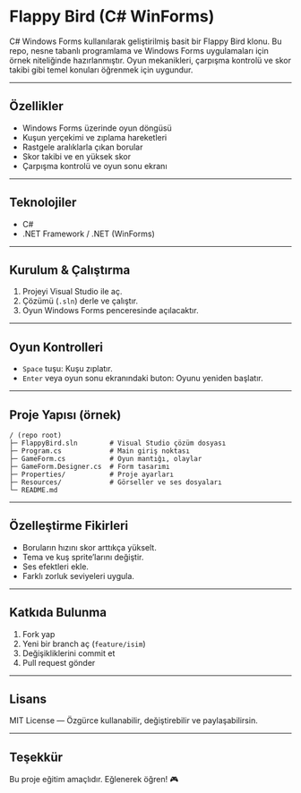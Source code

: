 # Flappy Bird (C# WinForms)

C# Windows Forms kullanılarak geliştirilmiş basit bir Flappy Bird klonu. Bu repo, nesne tabanlı programlama ve Windows Forms uygulamaları için örnek niteliğinde hazırlanmıştır. Oyun mekanikleri, çarpışma kontrolü ve skor takibi gibi temel konuları öğrenmek için uygundur.

---

## Özellikler

- Windows Forms üzerinde oyun döngüsü
- Kuşun yerçekimi ve zıplama hareketleri
- Rastgele aralıklarla çıkan borular
- Skor takibi ve en yüksek skor
- Çarpışma kontrolü ve oyun sonu ekranı

---

## Teknolojiler

- C#
- .NET Framework / .NET (WinForms)

---

## Kurulum & Çalıştırma

1. Projeyi Visual Studio ile aç.
2. Çözümü (`.sln`) derle ve çalıştır.
3. Oyun Windows Forms penceresinde açılacaktır.

---

## Oyun Kontrolleri

- `Space` tuşu: Kuşu zıplatır.
- `Enter` veya oyun sonu ekranındaki buton: Oyunu yeniden başlatır.

---

## Proje Yapısı (örnek)

```
/ (repo root)
├─ FlappyBird.sln        # Visual Studio çözüm dosyası
├─ Program.cs            # Main giriş noktası
├─ GameForm.cs           # Oyun mantığı, olaylar
├─ GameForm.Designer.cs  # Form tasarımı
├─ Properties/           # Proje ayarları
├─ Resources/            # Görseller ve ses dosyaları
└─ README.md
```

---

## Özelleştirme Fikirleri

- Boruların hızını skor arttıkça yükselt.
- Tema ve kuş sprite’larını değiştir.
- Ses efektleri ekle.
- Farklı zorluk seviyeleri uygula.

---

## Katkıda Bulunma

1. Fork yap
2. Yeni bir branch aç (`feature/isim`)
3. Değişikliklerini commit et
4. Pull request gönder

---

## Lisans

MIT License — Özgürce kullanabilir, değiştirebilir ve paylaşabilirsin.

---

## Teşekkür

Bu proje eğitim amaçlıdır. Eğlenerek öğren! 🎮

